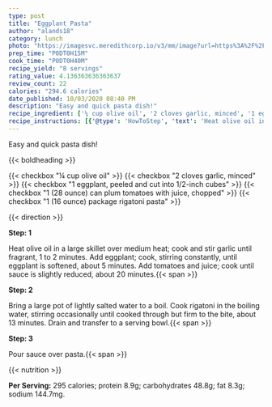 ```yaml
---
type: post
title: "Eggplant Pasta"
author: "alands18"
category: lunch
photo: "https://imagesvc.meredithcorp.io/v3/mm/image?url=https%3A%2F%2Fimages.media-allrecipes.com%2Fuserphotos%2F2165690.jpg"
prep_time: "P0DT0H15M"
cook_time: "P0DT0H40M"
recipe_yield: "8 servings"
rating_value: 4.136363636363637
review_count: 22
calories: "294.6 calories"
date_published: 10/03/2020 08:40 PM
description: "Easy and quick pasta dish!"
recipe_ingredient: ['¼ cup olive oil', '2 cloves garlic, minced', '1 eggplant, peeled and cut into 1/2-inch cubes', '1 (28 ounce) can plum tomatoes with juice, chopped', '1 (16 ounce) package rigatoni pasta']
recipe_instructions: [{'@type': 'HowToStep', 'text': 'Heat olive oil in a large skillet over medium heat; cook and stir garlic until fragrant, 1 to 2 minutes. Add eggplant; cook, stirring constantly, until eggplant is softened, about 5 minutes. Add tomatoes and juice; cook until sauce is slightly reduced, about 20 minutes.\n'}, {'@type': 'HowToStep', 'text': 'Bring a large pot of lightly salted water to a boil. Cook rigatoni in the boiling water, stirring occasionally until cooked through but firm to the bite, about 13 minutes. Drain and transfer to a serving bowl.\n'}, {'@type': 'HowToStep', 'text': 'Pour sauce over pasta.\n'}]
---
```


Easy and quick pasta dish! 

{{< boldheading >}}

{{< checkbox "¼ cup olive oil" >}}
{{< checkbox "2 cloves garlic, minced" >}}
{{< checkbox "1  eggplant, peeled and cut into 1/2-inch cubes" >}}
{{< checkbox "1 (28 ounce) can plum tomatoes with juice, chopped" >}}
{{< checkbox "1 (16 ounce) package rigatoni pasta" >}}


{{< direction >}}

**Step: 1**

Heat olive oil in a large skillet over medium heat; cook and stir garlic until fragrant, 1 to 2 minutes. Add eggplant; cook, stirring constantly, until eggplant is softened, about 5 minutes. Add tomatoes and juice; cook until sauce is slightly reduced, about 20 minutes.{{< span >}}

**Step: 2**

Bring a large pot of lightly salted water to a boil. Cook rigatoni in the boiling water, stirring occasionally until cooked through but firm to the bite, about 13 minutes. Drain and transfer to a serving bowl.{{< span >}}

**Step: 3**

Pour sauce over pasta.{{< span >}}

{{< nutrition >}}

**Per Serving:** 295 calories; protein 8.9g; carbohydrates 48.8g; fat 8.3g; sodium 144.7mg.